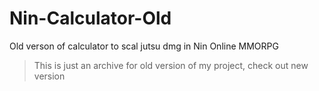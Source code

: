# Nin-Calculator-Old
Old verson of calculator to scal jutsu dmg in Nin Online MMORPG

>This is just an archive for old version of my project, check out new version
